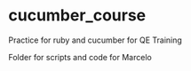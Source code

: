 # cucumber_course
Practice for ruby and cucumber for QE Training

Folder for scripts and code for Marcelo
